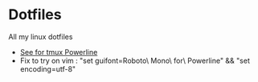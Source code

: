 # Dotfiles
All my linux dotfiles
* [See for tmux Powerline](http://askubuntu.com/questions/283908/how-can-i-install-and-use-powerline-plugin)
* Fix to try on vim : "set guifont=Roboto\ Mono\ for\ Powerline" && "set encoding=utf-8"
